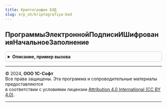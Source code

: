 ```yaml
---
title: Криптография БЭД
slug: erp_uh/kriptografiya-bed
---
```



## ПрограммыЭлектроннойПодписиИШифрованияНачальноеЗаполнение
<details style="margin: 1em 0; padding: 0.5em; border: 1px solid #ccc; border-radius: 6px;">

<summary style="font-weight: bold; cursor: pointer;">Описание, пример вызова</summary>

```bsl

// Обработчик обновления.
//
// Параметры:
//  Параметры - Структура:
//  * ОбработкаЗавершена - Булево
//
Процедура ПрограммыЭлектроннойПодписиИШифрованияНачальноеЗаполнение(Параметры) Экспорт
```

Пример вызова
```bsl
КриптографияБЭД.ПрограммыЭлектроннойПодписиИШифрованияНачальноеЗаполнение(Параметры) 
```
</details>

---

© 2024, **ООО 1С-Софт**  
Все права защищены. Эта программа и сопроводительные материалы предоставляются  
в соответствии с условиями лицензии [Attribution 4.0 International (CC BY 4.0)](https://creativecommons.org/licenses/by/4.0/legalcode).

---
